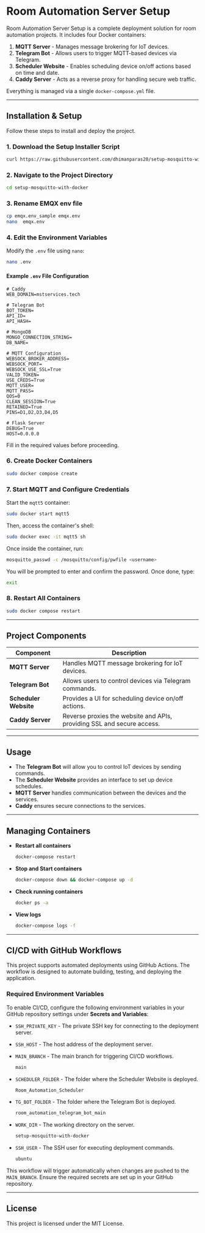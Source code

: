 # Room Automation Server Setup

Room Automation Server Setup is a complete deployment solution for room automation projects. It includes four Docker containers:

1. **MQTT Server** - Manages message brokering for IoT devices.
2. **Telegram Bot** - Allows users to trigger MQTT-based devices via Telegram.
3. **Scheduler Website** - Enables scheduling device on/off actions based on time and date.
4. **Caddy Server** - Acts as a reverse proxy for handling secure web traffic.

Everything is managed via a single `docker-compose.yml` file.

---

## **Installation & Setup**

Follow these steps to install and deploy the project.

### **1. Download the Setup Installer Script**
```sh
curl https://raw.githubusercontent.com/dhimanparas20/setup-mosquitto-with-docker/refs/heads/main/setup_installer.sh | sudo su
```
### **2. Navigate to the Project Directory**
```sh
cd setup-mosquitto-with-docker
```

### **3. Rename EMQX env file**
```sh
cp emqx.env_sample emqx.env
nano  emqx.env
```

### **4. Edit the Environment Variables**
Modify the `.env` file using `nano`:
```sh
nano .env
```

#### **Example `.env` File Configuration**

```
# Caddy
WEB_DOMAIN=mstservices.tech

# Telegram Bot
BOT_TOKEN=
API_ID=  
API_HASH=

# MongoDB
MONGO_CONNECTION_STRING=
DB_NAME=

# MQTT Configuration
WEBSOCK_BROKER_ADDRESS=
WEBSOCK_PORT=
WEBSOCK_USE_SSL=True
VALID_TOKEN=
USE_CREDS=True
MQTT_USER=
MQTT_PASS=
QOS=0
CLEAN_SESSION=True
RETAINED=True
PINS=D1,D2,D3,D4,D5

# Flask Server
DEBUG=True
HOST=0.0.0.0
```

Fill in the required values before proceeding.

### **6. Create Docker Containers**
```sh
sudo docker compose create
```

### **7. Start MQTT and Configure Credentials**
Start the `mqtt5` container:
```sh
sudo docker start mqtt5
```

Then, access the container's shell:
```sh
sudo docker exec -it mqtt5 sh
```

Once inside the container, run:
```sh
mosquitto_passwd -c /mosquitto/config/pwfile <username>
```

You will be prompted to enter and confirm the password. Once done, type:
```sh
exit
```

### **8. Restart All Containers**
```sh
sudo docker compose restart
```

---

## **Project Components**

| Component      | Description |
|---------------|------------|
| **MQTT Server** | Handles MQTT message brokering for IoT devices. |
| **Telegram Bot** | Allows users to control devices via Telegram commands. |
| **Scheduler Website** | Provides a UI for scheduling device on/off actions. |
| **Caddy Server** | Reverse proxies the website and APIs, providing SSL and secure access. |

---

## **Usage**

- The **Telegram Bot** will allow you to control IoT devices by sending commands.  
- The **Scheduler Website** provides an interface to set up device schedules.  
- **MQTT Server** handles communication between the devices and the services.  
- **Caddy** ensures secure connections to the services.

---

## **Managing Containers**

- **Restart all containers**  
  ```sh
  docker-compose restart
  ```
- **Stop and Start containers**  
  ```sh
  docker-compose down && docker-compose up -d
  ```
- **Check running containers**  
  ```sh
  docker ps -a
  ```
- **View logs**  
  ```sh
  docker-compose logs -f
  ```

---

## **CI/CD with GitHub Workflows**

This project supports automated deployments using GitHub Actions. The workflow is designed to automate building, testing, and deploying the application.

### **Required Environment Variables**
To enable CI/CD, configure the following environment variables in your GitHub repository settings under **Secrets and Variables**:

- `SSH_PRIVATE_KEY` - The private SSH key for connecting to the deployment server.
- `SSH_HOST` - The host address of the deployment server.

- `MAIN_BRANCH` - The main branch for triggering CI/CD workflows.
  ```sh
  main
  ```
  
- `SCHEDULER_FOLDER` - The folder where the Scheduler Website is deployed.
  ```sh
  Room_Automation_Scheduler
  ```
  
- `TG_BOT_FOLDER` - The folder where the Telegram Bot is deployed.
  ```sh
  room_automation_telegram_bot_main
  ```
  
- `WORK_DIR` - The working directory on the server.
  ```sh
  setup-mosquitto-with-docker
  ```
  
- `SSH_USER` - The SSH user for executing deployment commands.
  ```sh
  ubuntu
  ```


This workflow will trigger automatically when changes are pushed to the `MAIN_BRANCH`. Ensure the required secrets are set up in your GitHub repository.

---

## **License**
This project is licensed under the MIT License.
